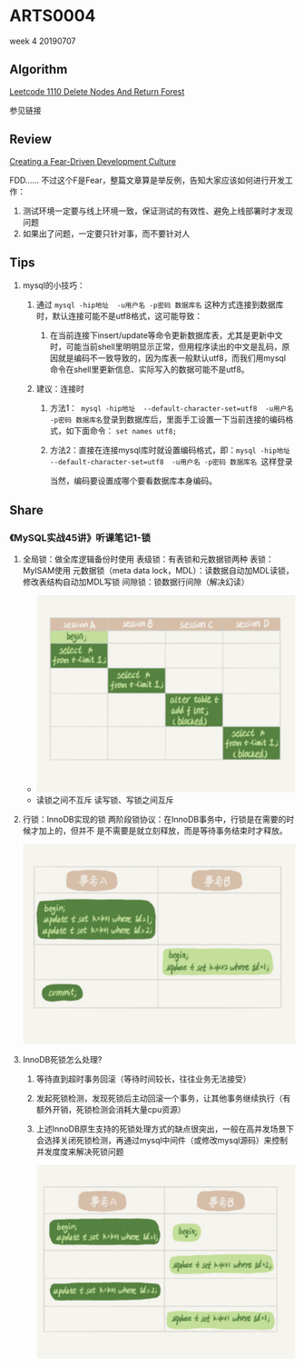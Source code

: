 # ARTS0004

week 4
20190707

## Algorithm

[Leetcode 1110 Delete Nodes And Return Forest](https://github.com/evasnowind/LeetCodeOJ/tree/master/LeetCodeSolutions/src/oj_solution/oj_1110_del_node_ret_forest)

参见链接

## Review

[Creating a Fear-Driven Development Culture](https://dzone.com/articles/creating-a-culture-of-fear)

FDD…… 不过这个F是Fear，整篇文章算是举反例，告知大家应该如何进行开发工作：

1. 测试环境一定要与线上环境一致，保证测试的有效性、避免上线部署时才发现问题
2. 如果出了问题，一定要只针对事，而不要针对人

## Tips

1. mysql的小技巧：
   1. 通过 `mysql -hip地址  -u用户名 -p密码 数据库名`  这种方式连接到数据库时，默认连接可能不是utf8格式，这可能导致：
   
      1. 在当前连接下insert/update等命令更新数据库表，尤其是更新中文时，可能当前shell里明明显示正常，但用程序读出的中文是乱码，原因就是编码不一致导致的，因为库表一般默认utf8，而我们用mysql 命令在shell里更新信息、实际写入的数据可能不是utf8。
   
   2. 建议：连接时
   
      1. 方法1：` mysql -hip地址  --default-character-set=utf8  -u用户名 -p密码 数据库名`登录到数据库后，里面手工设置一下当前连接的编码格式，如下面命令： `set names utf8;`
   
      2. 方法2：直接在连接mysql库时就设置编码格式，即：`mysql -hip地址  --default-character-set=utf8  -u用户名 -p密码 数据库名 `这样登录
   
         当然，编码要设置成哪个要看数据库本身编码。

## Share

### 《MySQL实战45讲》听课笔记1-锁

1. 全局锁：做全库逻辑备份时使用
   表级锁：有表锁和元数据锁两种
   表锁：MyISAM使用
   元数据锁（meta data lock，MDL）：读数据自动加MDL读锁，修改表结构自动加MDL写锁
   间隙锁：锁数据行间隙（解决幻读）

   - ![锁](images/mysql-lock1.png)
   - 读锁之间不互斥
     读写锁、写锁之间互斥

2. 行锁：InnoDB实现的锁
   两阶段锁协议：在InnoDB事务中，行锁是在需要的时候才加上的，但并不
   是不需要是就立刻释放，而是等待事务结束时才释放。

   ![锁](images/mysql-lock2.png)

3. InnoDB死锁怎么处理?

   1. 等待直到超时事务回滚（等待时间较长，往往业务无法接受）

   2. 发起死锁检测，发现死锁后主动回滚一个事务，让其他事务继续执行（有额外开销，死锁检测会消耗大量cpu资源）

   3. 上述InnoDB原生支持的死锁处理方式的缺点很突出，一般在高并发场景下会选择关闭死锁检测，再通过mysql中间件（或修改mysql源码）来控制并发度度来解决死锁问题

      ![锁](images/mysql-lock3.png)